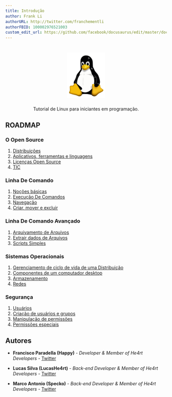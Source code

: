 ```yaml
---
title: Introdução
author: Frank Li
authorURL: http://twitter.com/franchementli
authorFBID: 100002976521003
custom_edit_url: https://github.com/facebook/docusaurus/edit/master/docs/api-doc-markdown.md
---
```


<h1 align="center">
  <img src="../assets/images/git-para-iniciantes/Tux.svg" alt="Tux" width="120px" />
</h1>

<p align="center">Tutorial de Linux para iniciantes em programação.</p>

## ROADMAP

### O Open Source

1. [Distribuições](/o-open-source/linux-distribuicoes)
2. [Aplicativos, ferramentas e linguagens](/1-O%20Open%20Source/2-Aplicativos.md)
3. [Licenças Open Source](1-O%20Open%20Source/3-Licenças.md)
4. [TIC](/1-O%20Open%20Source/4-TIC.md)

### Linha De Comando

1. [Noções básicas](/2-Linha%20De%20Comando/1-Básico.md)
2. [Execução De Comandos](/2-Linha%20De%20Comando/2-Comandos.md)
3. [Navegação](/2-Linha%20De%20Comando/3-Navegação.md)
4. [Criar, mover e excluir](/2-Linha%20De%20Comando/4-Mover.md)

### Linha De Comando Avançado

1.  [Arquivamento de Arquivos](/3-Linha%20De%20Comando%20Avançado/1-Arquivamento.md)
2.  [Extrair dados de Arquivos](/3-Linha%20De%20Comando%20Avançado/2-Dados.md)
3.  [Scripts Simples](/3-Linha%20De%20Comando%20Avançado/3-ScriptsSimples.md)

### Sistemas Operacionais

1. [Gerenciamento de ciclo de vida de uma Distribuição](/4-Sistemas%20Operacionais/1-CicloDeVida.md)
2. [Componentes de um computador desktop](/4-Sistemas%20Operacionais/2-ComponentesDeUmComputador.md)
3. [Armazenamento](/4-Sistemas%20Operacionais/3-Armazenamento.md)
4. [Redes](/4-Sistemas%20Operacionais/4-Redes.md)

### Segurança

1. [Usuários](/5-Segurança/1-Usuários.md)
2. [Criação de usuários e grupos](/5-Segurança/2-Grupos.md)
3. [Manipulação de permissões](/5-Segurança/3-Manipulação.md)
4. [Permissões especiais](/5-Segurança/4-Permissões.md)

## Autores

- **Francisco Paradella (Happy)** - _Developer & Member of He4rt Developers_ - [Twitter](https://twitter.com/Pr1nceJS)

- **Lucas Silva (LucasHe4rt)** - _Back-end Developer & Member of He4rt Developers_ - [Twitter](https://twitter.com/lucashe4rt)

- **Marco Antonio (Specko)** - _Back-end Developer & Member of He4rt Developers_ - [Twitter](https://twitter.com/lolgamarco2)
